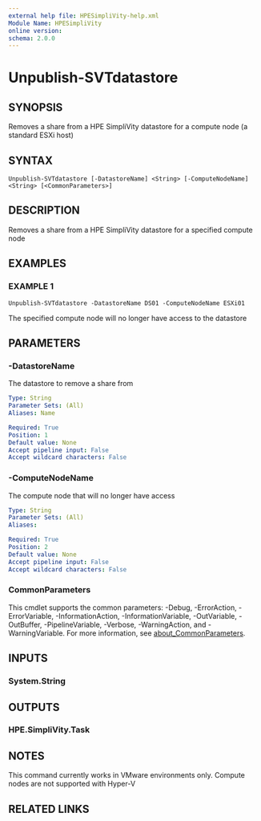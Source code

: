```yaml
---
external help file: HPESimpliVity-help.xml
Module Name: HPESimpliVity
online version:
schema: 2.0.0
---
```


# Unpublish-SVTdatastore

## SYNOPSIS
Removes a share from a HPE SimpliVity datastore for a compute node (a standard ESXi host)

## SYNTAX

```
Unpublish-SVTdatastore [-DatastoreName] <String> [-ComputeNodeName] <String> [<CommonParameters>]
```

## DESCRIPTION
Removes a share from a HPE SimpliVity datastore for a specified compute node

## EXAMPLES

### EXAMPLE 1
```
Unpublish-SVTdatastore -DatastoreName DS01 -ComputeNodeName ESXi01
```

The specified compute node will no longer have access to the datastore

## PARAMETERS

### -DatastoreName
The datastore to remove a share from

```yaml
Type: String
Parameter Sets: (All)
Aliases: Name

Required: True
Position: 1
Default value: None
Accept pipeline input: False
Accept wildcard characters: False
```

### -ComputeNodeName
The compute node that will no longer have access

```yaml
Type: String
Parameter Sets: (All)
Aliases:

Required: True
Position: 2
Default value: None
Accept pipeline input: False
Accept wildcard characters: False
```

### CommonParameters
This cmdlet supports the common parameters: -Debug, -ErrorAction, -ErrorVariable, -InformationAction, -InformationVariable, -OutVariable, -OutBuffer, -PipelineVariable, -Verbose, -WarningAction, and -WarningVariable. For more information, see [about_CommonParameters](http://go.microsoft.com/fwlink/?LinkID=113216).

## INPUTS

### System.String
## OUTPUTS

### HPE.SimpliVity.Task
## NOTES
This command currently works in VMware environments only.
Compute nodes are not supported with Hyper-V

## RELATED LINKS
